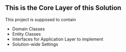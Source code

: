 ﻿## This is the Core Layer of this Solution

This project is supposed to contain
* Domain Classes
* Entity Classes
* Interfaces for Application Layer to implement
* Solution-wide Settings